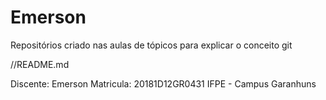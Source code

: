 # Emerson

Repositórios criado nas aulas de tópicos para explicar o conceito git

//README.md

Discente: Emerson
Matricula: 20181D12GR0431
IFPE - Campus Garanhuns

